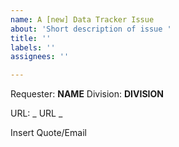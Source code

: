 ```yaml
---
name: A [new] Data Tracker Issue
about: 'Short description of issue '
title: ''
labels: ''
assignees: ''

---
```


Requester: **NAME**
Division: **DIVISION**

URL: _ URL _

Insert Quote/Email 
>
